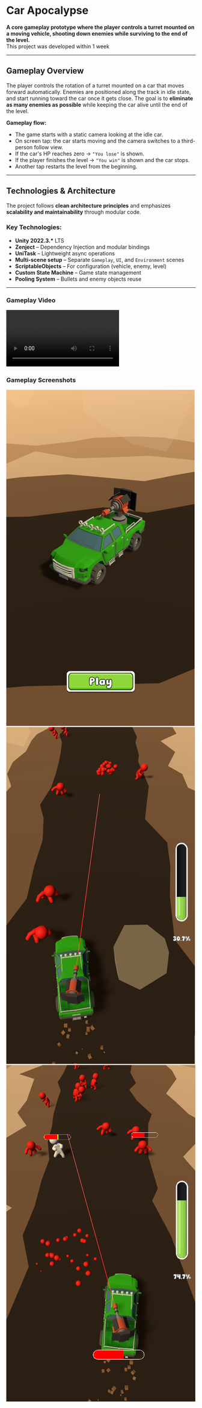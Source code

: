 # Car Apocalypse

**A core gameplay prototype where the player controls a turret mounted on a moving vehicle, shooting down enemies while surviving to the end of the level.**  
This project was developed within 1 week

---

## Gameplay Overview

The player controls the rotation of a turret mounted on a car that moves forward automatically. Enemies are positioned along the track in idle state, and start running toward the car once it gets close. The goal is to **eliminate as many enemies as possible** while keeping the car alive until the end of the level.

**Gameplay flow:**
- The game starts with a static camera looking at the idle car.
- On screen tap: the car starts moving and the camera switches to a third-person follow view.
- If the car's HP reaches zero → `"You lose"` is shown.
- If the player finishes the level → `"You win"` is shown and the car stops.
- Another tap restarts the level from the beginning.

---

## Technologies & Architecture

The project follows **clean architecture principles** and emphasizes **scalability and maintainability** through modular code.

### Key Technologies:
- **Unity 2022.3.\*** LTS
- **Zenject** – Dependency Injection and modular bindings
- **UniTask** – Lightweight async operations
- **Multi-scene setup** – Separate `Gameplay`, `UI`, and `Environment` scenes
- **ScriptableObjects** – For configuration (vehicle, enemy, level)
- **Custom State Machine** – Game state management
- **Pooling System** – Bullets and enemy objects reuse

---

### Gameplay Video
![Gameplay Video](Recordings/GameplayVideo.mp4)

### Gameplay Screenshots

![Gameplay Screenshot](Screenshots/Screenshot_0.png)
![Gameplay Screenshot](Screenshots/Screenshot_1.png)
![Gameplay Screenshot](Screenshots/Screenshot_2.png)
